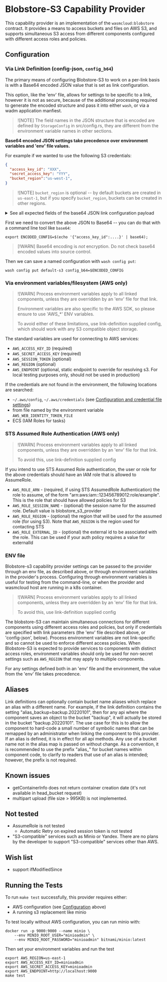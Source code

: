 # Blobstore-S3 Capability Provider

This capability provider is an implementation of the `wasmcloud:blobstore` contract.
It provides a means to access buckets and files on AWS S3, and supports simultaneous S3 access
from different components configured with different access roles and policies.

## Configuration

### Via Link Definition (config-json, `config_b64`)

The primary means of configuring Blobstore-S3 to work on a per-link basis is with a Base64 encoded JSON value that is set as link configuration.

This option, like the 'env' file, allows for settings to be specific to a link, however it is not as secure, because of the additional processing required to generate the encoded structure and pass it into either `wash`, or via a wadm application manfiest.

> ![NOTE]
> The field names in the JSON structure that is encoded are defined by `StorageConfig` in src/config.rs, they are different from the environment variable names in other sections.

**Base64 encoded JSON settings take precedence over environment variables and 'env' file values.**

For example if we wanted to use the following S3 credentials:

```json
{
  "access_key_id": "XXX",
  "secret_access_key": "YYY",
  "bucket_region":"us-west-1",
}
```

> ![NOTE]
> `bucket_region` is optional -- by default buckets are created in `us-east-1`, but if you specify `bucket_region`, buckets can be created in other regions.

<details>
<summary>See all expected fields of the base64 JSON link configuration payload</summary>

```rust
pub struct StorageConfig {
    pub access_key_id: Option<String>,
    pub secret_access_key: Option<String>,
    pub session_token: Option<String>, // AWS only
    pub region: Option<String>,
    pub max_attempts: Option<u32>,
    pub sts_config: Option<StsAssumeRoleConfig>, // AWS only
    pub endpoint: Option<String>,
    pub aliases: HashMap<String, String>,
    pub bucket_region: Option<String>,
}
```

</details>

First we need to convert the above JSON to Base64 -- you can do that with a command line tool like `base64`:

```console
export ENCODED_CONFIG=$(echo '{"access_key_id":....}' | base64);
```

> [!WARN]
> Base64 encoding is *not* encryption. Do not check base64 encoded values into source control.

Then we can save a named configuration with `wash config put`:

```console
wash config put default-s3 config_b64=$ENCODED_CONFIG
```

### Via environment variables/filesystem (AWS only)

> ![WARN]
> Process environment variables apply to all linked components, unless they are overridden by an 'env' file for that link.
>
> Environment variables are also specific to the AWS SDK, so please ensure to use 'AWS_*' ENV variables.
>
> To avoid either of these limitations, use link-definition supplied config, which should work with any S3 compatible object storage.

The standard variables are used for connecting to AWS services:

- `AWS_ACCESS_KEY_ID` (required)
- `AWS_SECRET_ACCESS_KEY` (required)
- `AWS_SESSION_TOKEN` (optional)
- `AWS_REGION` (optional)
- `AWS_ENDPOINT` (optional, static endpoint to override for resolving s3. For local testing purposes only, should not be used in production)

If the credentials are not found in the environment, the following locations are searched:
- `~/.aws/config`, `~/.aws/credentials` (see [Configuration and credential file settings](https://docs.aws.amazon.com/cli/latest/userguide/cli-configure-files.html))
- from file named by the environment variable `AWS_WEB_IDENTITY_TOKEN_FILE`
- ECS (IAM Roles for tasks)

### STS Assumed Role Authentication (AWS only)

> ![WARN]
> Process environment variables apply to all linked components, unless they are overridden by an 'env' file for that link.
>
> To avoid this, use link-definition supplied config

If you intend to use STS Assumed Role authentication, the user or role for the above credentials should have an IAM role that is allowed to AssumeRole.

- `AWS_ROLE_ARN` - (required, if using STS AssumedRole Authentication) the role to assume, of the form  "arn:aws:iam::123456789012:role/example". This is the role that should have allowed policies for S3
- `AWS_ROLE_SESSION_NAME` - (optional) the session name for the assumed role. Default value is blobstore_s3_provider
- `AWS_ROLE_REGION` - (optional) the region that will be used for the assumed role (for using S3). Note that `AWS_REGION` is the region used for contacting STS
- `AWS_ROLE_EXTERNAL_ID` - (optional) the external id to be associated with the role. This can be used if your auth policy requires a value for externalId

### ENV file

Blobstore-s3 capability provider settings can be passed to the provider through an env file, as
described above, or through environment variables in the provider's process. Configuring through environment variables
is useful for testing from the command-line, or when the provider and wasmcloud host are running in a k8s container.

> ![WARN]
> Process environment variables apply to all linked components, unless they are overridden by an 'env' file for that link.
>
> To avoid this, use link-definition supplied config

The blobstore-S3 can maintain simultaneous connections for different components using different access roles and policies,
but only if credentials are specified with link parameters (the 'env' file described above,
or 'config-json', below). Process environment variables are not link-specific and so cannot be used to enforce
different access policies. When Blobstore-S3 is expected to provide services to components with distinct
access roles, environment variables should only be used for non-secret settings such as `AWS_REGION`
that may apply to multiple components.

For any settings defined both in an 'env' file and the environment, the value from the 'env' file takes precedence.

## Aliases

Link definitions can optionally contain bucket name aliases which replace an alias with a different name.
For example, if the link definition contains the setting "alias_backup=backup.20220101", then for any api
where the component saves an object to the bucket "backup", it will actually be stored in the bucket "backup.20220101".
The use case for this is to allow the component to hard-code a small number of symbolic names that can be remapped
by an administrator when linking the component to this provider. If an alias is defined, it is in effect for all api methods.
Any use of a bucket name not in the alias map is passed on without change. As a convention, it is recommended
to use the prefix "alias_" for bucket names within component code, to clarify to readers that use of an alias is intended;
however, the prefix is not required.


## Known issues

- getContainerInfo does not return container creation date (it's not available in head_bucket request)
- multipart upload (file size > 995KB) is not implemented.

## Not tested

- AssumeRole is not tested
  - Automatic Retry on expired session token is not tested
- "S3-compatible" services such as Minio or Yandex. There are no plans by the developer to support "S3-compatible" services other than AWS.

## Wish list

- support ifModifiedSince


## Running the Tests
To run `make test` successfully, this provider requires either:
- AWS configuration (see [Configuration](#Configuration) above)
- A running s3 replacement like minio

To test locally without AWS configuration, you can run minio with:
```shell
docker run -p 9000:9000 --name minio \
    --env MINIO_ROOT_USER="minioadmin" \
    --env MINIO_ROOT_PASSWORD="minioadmin" bitnami/minio:latest
```

Then set your environment variables and run the test
```shell
export AWS_REGION=us-east-1
export AWS_ACCESS_KEY_ID=minioadmin
export AWS_SECRET_ACCESS_KEY=minioadmin
export AWS_ENDPOINT=http://localhost:9000
make test
```
